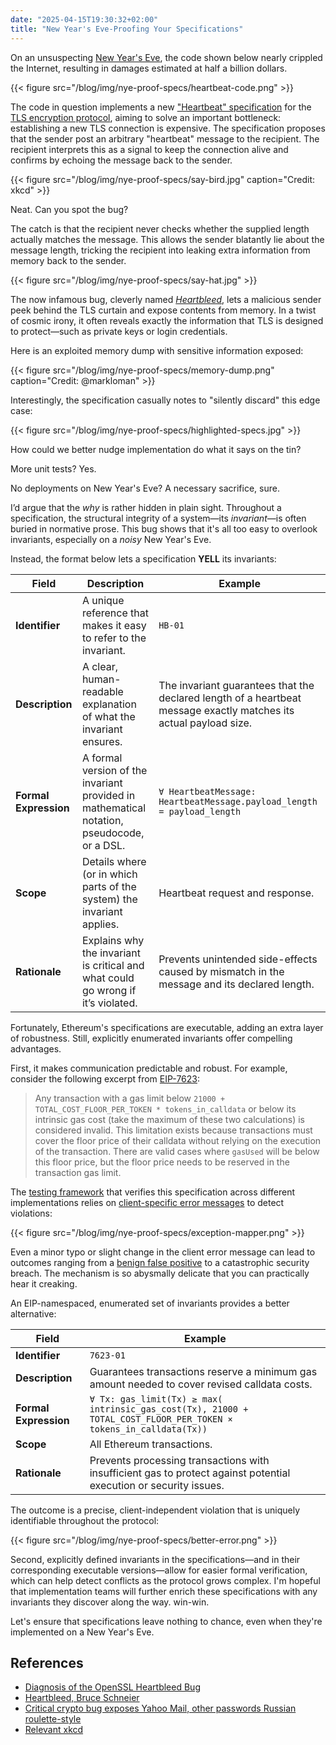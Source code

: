 ```yaml
---
date: "2025-04-15T19:30:32+02:00"
title: "New Year's Eve-Proofing Your Specifications"
---
```


On an unsuspecting [New Year's Eve](https://github.com/openssl/openssl/commit/4817504d069b4c5082161b02a22116ad75f822b1), the code shown below nearly crippled the Internet, resulting in damages estimated at half a billion dollars.

{{< figure src="/blog/img/nye-proof-specs/heartbeat-code.png" >}}

The code in question implements a new ["Heartbeat" specification](https://www.rfc-editor.org/rfc/rfc6520) for the [TLS encryption protocol](https://en.wikipedia.org/wiki/Transport_Layer_Security), aiming to solve an important bottleneck: establishing a new TLS connection is expensive. The specification proposes that the sender post an arbitrary "heartbeat" message to the recipient. The recipient interprets this as a signal to keep the connection alive and confirms by echoing the message back to the sender.

{{< figure src="/blog/img/nye-proof-specs/say-bird.jpg" caption="Credit: xkcd" >}}

Neat. Can you spot the bug?

The catch is that the recipient never checks whether the supplied length actually matches the message. This allows the sender blatantly lie about the message length, tricking the recipient into leaking extra information from memory back to the sender.

{{< figure src="/blog/img/nye-proof-specs/say-hat.jpg" >}}

The now infamous bug, cleverly named [_Heartbleed_](https://www.heartbleed.com/), lets a malicious sender peek behind the TLS curtain and expose contents from memory. In a twist of cosmic irony, it often reveals exactly the information that TLS is designed to protect—such as private keys or login credentials.

Here is an exploited memory dump with sensitive information exposed:

{{< figure src="/blog/img/nye-proof-specs/memory-dump.png" caption="Credit: @markloman" >}}

Interestingly, the specification casually notes to "silently discard" this edge case:

{{< figure src="/blog/img/nye-proof-specs/highlighted-specs.jpg" >}}

How could we better nudge implementation do what it says on the tin?

More unit tests? Yes.

No deployments on New Year's Eve? A necessary sacrifice, sure.

I’d argue that the _why_ is rather hidden in plain sight. Throughout a specification, the structural integrity of a system—its _invariant_—is often buried in normative prose.
This bug shows that it's all too easy to overlook invariants, especially on a _noisy_ New Year's Eve.

Instead, the format below lets a specification **YELL** its invariants:

| Field                 | Description                                                                                | Example                                                                                                           |
| --------------------- | ------------------------------------------------------------------------------------------ | ----------------------------------------------------------------------------------------------------------------- |
| **Identifier**        | A unique reference that makes it easy to refer to the invariant.                           | `HB-01`                                                                                                           |
| **Description**       | A clear, human-readable explanation of what the invariant ensures.                         | The invariant guarantees that the declared length of a heartbeat message exactly matches its actual payload size. |
| **Formal Expression** | A formal version of the invariant provided in mathematical notation, pseudocode, or a DSL. | `∀ HeartbeatMessage: HeartbeatMessage.payload_length = payload_length`                                            |
| **Scope**             | Details where (or in which parts of the system) the invariant applies.                     | Heartbeat request and response.                                                                                   |
| **Rationale**         | Explains why the invariant is critical and what could go wrong if it’s violated.           | Prevents unintended side-effects caused by mismatch in the message and its declared length.                       |

Fortunately, Ethereum's specifications are executable, adding an extra layer of robustness.
Still, explicitly enumerated invariants offer compelling advantages.

First, it makes communication predictable and robust. For example, consider the following excerpt from [EIP-7623](https://eips.ethereum.org/EIPS/eip-7623):

> Any transaction with a gas limit below `21000 + TOTAL_COST_FLOOR_PER_TOKEN * tokens_in_calldata` or below its intrinsic
> gas cost (take the maximum of these two calculations) is considered invalid. This limitation exists because transactions
> must cover the floor price of their calldata without relying on the execution of the transaction.
> There are valid cases where `gasUsed` will be below this floor price, but the floor price needs to be reserved in
> the transaction gas limit.

The [testing framework](https://github.com/ethereum/execution-spec-tests) that verifies this specification across different implementations relies
on [client-specific error messages](https://github.com/ethereum/execution-spec-tests/blob/main/src/ethereum_clis/clis/geth.py) to detect violations:

{{< figure src="/blog/img/nye-proof-specs/exception-mapper.png" >}}

Even a minor typo or slight change in the client error message can lead to outcomes ranging from a [benign false positive](https://github.com/ethereum/execution-spec-tests/issues/1412) to a catastrophic security breach.
The mechanism is so abysmally delicate that you can practically hear it creaking.

An EIP-namespaced, enumerated set of invariants provides a better alternative:

| Field                 | Example                                                                                                           |
| --------------------- | ----------------------------------------------------------------------------------------------------------------- |
| **Identifier**        | `7623-01`                                                                                                         |
| **Description**       | Guarantees transactions reserve a minimum gas amount needed to cover revised calldata costs.                      |
| **Formal Expression** | `∀ Tx: gas_limit(Tx) ≥ max( intrinsic_gas_cost(Tx), 21000 + TOTAL_COST_FLOOR_PER_TOKEN × tokens_in_calldata(Tx))` |
| **Scope**             | All Ethereum transactions.                                                                                        |
| **Rationale**         | Prevents processing transactions with insufficient gas to protect against potential execution or security issues. |

The outcome is a precise, client-independent violation that is uniquely identifiable throughout the protocol:

{{< figure src="/blog/img/nye-proof-specs/better-error.png" >}}

Second, explicitly defined invariants in the specifications—and in their corresponding executable versions—allow for easier formal verification,
which can help detect conflicts as the protocol grows complex.
I'm hopeful that implementation teams will further enrich these specifications with any invariants they discover along the way. win-win.

Let's ensure that specifications leave nothing to chance, even when they're implemented on a New Year's Eve.

## References

- [Diagnosis of the OpenSSL Heartbleed Bug](https://web.archive.org/web/20141015215508/http://blog.existentialize.com/diagnosis-of-the-openssl-heartbleed-bug.html)
- [Heartbleed, Bruce Schneier](https://www.schneier.com/blog/archives/2014/04/heartbleed.html)
- [Critical crypto bug exposes Yahoo Mail, other passwords Russian roulette-style](https://arstechnica.com/information-technology/2014/04/critical-crypto-bug-exposes-yahoo-mail-passwords-russian-roulette-style/)
- [Relevant xkcd](https://xkcd.com/1354/)
